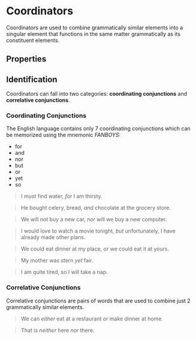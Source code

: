 # Coordinators
<!-- +elementInfo -->
<!-- !coordinator -->
Coordinators are used to combine grammatically similar elements into a singular element that functions in the same matter grammatically as its constituent elements.
<!-- !coordinator -->

## Properties
<!-- +propertySummary -->

## Identification
Coordinators can fall into two categories: **coordinating conjunctions** and **correlative conjunctions**.

### Coordinating Conjunctions
The English language contains only 7 coordinating conjunctions which can be memorized using the mnemonic *FANBOYS:*
- for
- and
- nor
- but
- or
- yet
- so

<!-- *coordinator.coord_for -->
> I must find water, *for* I am thirsty.

<!-- *coordinator.coord_and -->
> He bought celery, bread, *and* chocolate at the grocery store.

<!-- *coordinator.coord_nor -->
> We will not buy a new car, *nor* will we buy a new computer.

<!-- *coordinator.coord_but -->
> I would love to watch a movie tonight, *but* unfortunately, I have already made other plans.

<!-- *coordinator.coord_or -->
> We could eat dinner at my place, *or* we could eat it at yours.

<!-- *coordinator.coord_yet -->
> My mother was stern *yet* fair.

<!-- *coordinator.coord_so -->
> I am quite tired, so I will take a nap.

### Correlative Conjunctions
Correlative conjunctions are pairs of words that are used to combine just 2 grammatically similar elements.

<!-- *coordinator.corr_either-or -->
> We can *either* eat at a restaurant *or* make dinner at home.

<!-- *coordinator.corr_neither-nor -->
> That is *neither* here *nor* there.